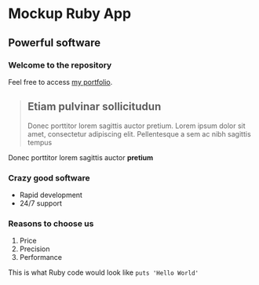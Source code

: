 Mockup Ruby App
===============

Powerful software 
-----------------

### Welcome to the repository

Feel free to access [my portfolio](https://github.com/UgoHarry/firstruby).

> ## Etiam pulvinar sollicitudun
>
>Donec porttitor lorem sagittis auctor pretium. Lorem ipsum dolor sit amet, consectetur adipiscing elit. Pellentesque a sem ac nibh sagittis tempus

Donec porttitor lorem sagittis auctor **pretium**

### Crazy good software
- Rapid development
- 24/7 support

### Reasons to choose us
1. Price
2. Precision
3. Performance

This is what Ruby code would look like `puts 'Hello World'`